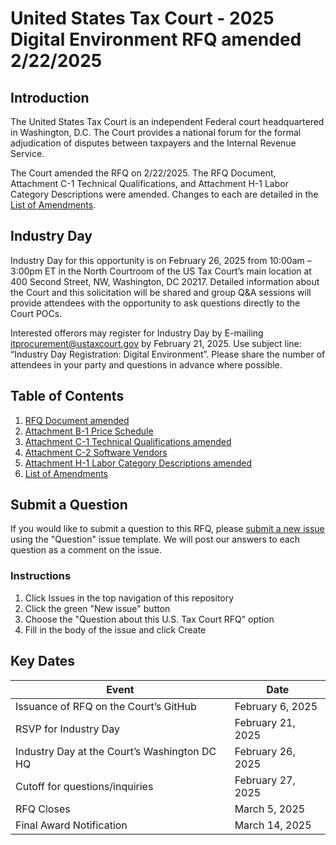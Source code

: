 # United States Tax Court - 2025 Digital Environment RFQ amended 2/22/2025

## Introduction

The United States Tax Court is an independent Federal court headquartered in Washington, D.C. The Court provides a national forum for the formal adjudication of disputes between taxpayers and the Internal Revenue Service.

The Court amended the RFQ on 2/22/2025. The RFQ Document, Attachment C-1 Technical Qualifications, and Attachment H-1 Labor Category Descriptions were amended. Changes to each are detailed in the [List of Amendments](./List%20of%20Amendments%2002222025.xlsx).

## Industry Day

Industry Day for this opportunity is on February 26, 2025 from 10:00am – 3:00pm ET in the North Courtroom of the US Tax Court’s main location at 400 Second Street, NW, Washington, DC 20217. Detailed information about the Court and this solicitation will be shared and group Q&A sessions will provide attendees with the opportunity to ask questions directly to the Court POCs.

Interested offerors may register for Industry Day by E-mailing [itprocurement@ustaxcourt.gov](mailto:itprocurement@ustaxcourt.gov) by February 21, 2025. Use subject line: “Industry Day Registration: Digital Environment”. Please share the number of attendees in your party and questions in advance where possible.

## Table of Contents

1. [RFQ Document amended](./Digital%20Environment%20RFQ%20amended.pdf)
1. [Attachment B-1 Price Schedule](https://github.com/ustaxcourt/2025-digital-environment-rfq/blob/a2448efd5ccedeb97a0085e203da338c4cf236be/Attachment%20B-1%20Price%20Schedule.xlsx)
1. [Attachment C-1 Technical Qualifications amended](./Attachment%20C-1%20Technical%20Qualifications%20amended.xlsx)
1. [Attachment C-2 Software Vendors](https://github.com/ustaxcourt/2025-digital-environment-rfq/blob/a2448efd5ccedeb97a0085e203da338c4cf236be/Attachment%20C-2%20Software%20Vendors.pdf)
1. [Attachment H-1 Labor Category Descriptions amended](./Attachment%20H-1%20LCAT%20Descriptions%20amended.pdf)
1. [List of Amendments](./List%20of%20Amendments%2002222025.xlsx)

## Submit a Question

If you would like to submit a question to this RFQ, please [submit a new issue](https://github.com/ustaxcourt/2025-digital-environment-rfq/issues) using the "Question" issue template. We will post our answers to each question as a comment on the issue.

### Instructions

1. Click Issues in the top navigation of this repository
2. Click the green "New issue" button
3. Choose the "Question about this U.S. Tax Court RFQ" option
4. Fill in the body of the issue and click Create

## Key Dates

| Event                                        | Date              |
| -------------------------------------------- | ----------------- |
| Issuance of RFQ on the Court’s GitHub        | February 6, 2025  |
| RSVP for Industry Day                        | February 21, 2025 |
| Industry Day at the Court’s Washington DC HQ | February 26, 2025 |
| Cutoff for questions/inquiries               | February 27, 2025 |
| RFQ Closes                                   | March 5, 2025     |
| Final Award Notification                     | March 14, 2025    |
